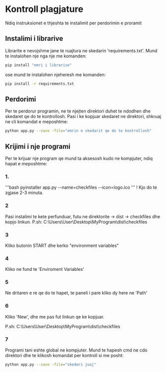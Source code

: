 # Kontroll plagjature

Ndiq instruksionet e thjeshta te instalimit per perdorimin e proramit

## Instalimi i librarive

Librarite e nevojshme jane te ruajtura ne skedarin 'requirements.txt'.
Mund te instalohen nje nga nje me komanden:
```bash
pip install "emri i librarise"
```
ose mund te instalohen njeheresh me komanden:

```bash
pip install -r requirements.txt
```

## Perdorimi

Per te perdorur programin, ne te njejten direktori duhet te ndodhen dhe skedaret qe do te kontrollosh.
Pasi i ke kopjuar skedaret ne direktori, shkruaj ne cli komandat e meposhtme:
```bash
python app.py --save -file="emrin e skedarit qe do te kontrollosh"
```


## Krijimi i nje programi

Per te krijuar nje program qe mund ta aksesosh kudo ne kompjuter, ndiq hapat e meposhtme:

### 1.

'''bash
pyinstaller app.py --name=checkfiles --icon=logo.ico
'''
! Kjo do te zgjase 2-3 minuta.

### 2 

Pasi instalimi te kete perfunduar, futu ne direktorite
-> dist -> checkfiles dhe kopjo linkun.
P.sh: C:\Users\User\Desktop\MyProgram\dist\checkfiles

### 3 

Kliko butonin START dhe kerko "environment variables"

### 4 

Kliko ne fund te 'Enviroment Variables'

### 5

Ne dritaren e re qe do te hapet, te paneli i pare kliko dy here ne 'Path'

### 6

Kliko 'New', dhe me pas fut linkun qe ke kopjuar.

P.sh: C:\Users\User\Desktop\MyProgram\dist\checkfiles

### 7 

Programi tani eshte global ne kompjuter. Mund te hapesh cmd ne cdo direktori dhe te klikosh komandat per kontroll si me posht:

```bash
python app.py --save -file="skedari juaj"
```
